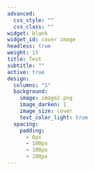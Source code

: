 ```yaml
---
advanced:
  css_style: ""
  css_class: ""
widget: blank
widget_id: cover image
headless: true
weight: 15
title: Test
subtitle: ""
active: true
design:
  columns: "1"
  background:
    image: image2.png
    image_darken: 1
    image_size: cover
    text_color_light: true
  spacing:
    padding:
      - 0px
      - 100px
      - 100px
      - 100px
---
```

